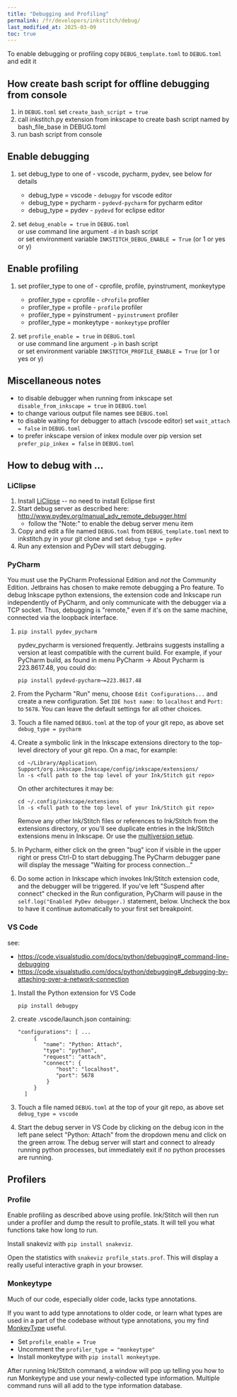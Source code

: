 ```yaml
---
title: "Debugging and Profiling"
permalink: /fr/developers/inkstitch/debug/
last_modified_at: 2025-03-09
toc: true
---
```

To enable debugging or profiling copy `DEBUG_template.toml` to `DEBUG.toml` and edit it

## How create bash script for offline debugging from console

1. in `DEBUG.toml` set `create_bash_script = true`
2. call inkstitch.py extension from inkscape to create bash script named by bash_file_base in DEBUG.toml
3. run bash script from console

## Enable debugging

1. set debug_type to one of  - vscode, pycharm, pydev, see below for details

   * debug_type = vscode    - `debugpy` for vscode editor
   * debug_type = pycharm   - `pydevd-pycharm` for pycharm editor
   * debug_type = pydev     - `pydevd` for eclipse editor

2. set `debug_enable = true` in `DEBUG.toml`<br>
   or use command line argument `-d` in bash script<br>
   or set environment variable `INKSTITCH_DEBUG_ENABLE = True` (or 1 or yes or y)

## Enable profiling

1. set profiler_type to one of - cprofile, profile, pyinstrument, monkeytype

   * profiler_type = cprofile     - `cProfile` profiler
   * profiler_type = profile      - `profile` profiler
   * profiler_type = pyinstrument - `pyinstrument` profiler
   * profiler_type = monkeytype   - `monkeytype` profiler

2. set `profile_enable = true` in `DEBUG.toml`<br>
   or use command line argument `-p` in bash script<br>
   or set environment variable `INKSTITCH_PROFILE_ENABLE = True` (or 1 or yes or y)

## Miscellaneous notes

- to disable debugger when running from inkscape set `disable_from_inkscape = true` in `DEBUG.toml`
- to change various output file names see `DEBUG.toml`
- to disable waiting for debugger to attach (vscode editor) set `wait_attach = false` in `DEBUG.toml`
- to prefer inkscape version of inkex module over pip version set `prefer_pip_inkex = false` in `DEBUG.toml`

## How to debug with ...

### LiClipse

1. Install [LiClipse](https://liclipse.com) -- no need to install Eclipse first
2. Start debug server as described here: <http://www.pydev.org/manual_adv_remote_debugger.html>
   * follow the "Note:" to enable the debug server menu item
3. Copy and edit a file named `DEBUG.toml` from `DEBUG_template.toml` next to inkstitch.py in your git clone
   and set `debug_type = pydev`
4. Run any extension and PyDev will start debugging.


### PyCharm

You must use the PyCharm Professional Edition and _not_ the Community
Edition. Jetbrains has chosen to make remote debugging a Pro feature.
To debug Inkscape python extensions, the extension code and Inkscape run
independently of PyCharm, and only communicate with the debugger via a
TCP socket. Thus, debugging is "remote," even if it's on the same machine,
connected via the loopback interface.

1. `pip install pydev_pycharm`

   pydev_pycharm is versioned frequently. Jetbrains suggests installing
   a version at least compatible with the current build. For example, if your
   PyCharm build, as found in menu PyCharm -> About Pycharm is 223.8617.48,
   you could do:

   `pip install pydevd-pycharm~=223.8617.48`

2. From the Pycharm "Run" menu, choose `Edit Configurations...` and create a new
   configuration. Set `IDE host name:` to  `localhost` and `Port:` to `5678`.
   You can leave the default settings for all other choices.

3. Touch a file named `DEBUG.toml` at the top of your git repo, as above
   set `debug_type = pycharm`

4. Create a symbolic link in the Inkscape extensions directory to the
   top-level directory of your git repo. On a mac, for example:

   ```
   cd ~/Library/Application\ Support/org.inkscape.Inkscape/config/inkscape/extensions/
   ln -s <full path to the top level of your Ink/Stitch git repo>
   ```

   On other architectures it may be:
   ```
   cd ~/.config/inkscape/extensions
   ln -s <full path to the top level of your Ink/Stitch git repo>
   ```

   Remove any other Ink/Stitch files or references to Ink/Stitch from the
   extensions directory, or you'll see duplicate entries in the Ink/Stitch
   extensions menu in Inkscape. Or use the [multiversion setup](/developers/inkstitch/multiversion/).

5. In Pycharm, either click on the green "bug" icon if visible in the upper
   right or press Ctrl-D to start debugging.The PyCharm debugger pane will
   display the message "Waiting for process connection..."

6. Do some action in Inkscape which invokes Ink/Stitch extension code, and the
   debugger will be triggered. If you've left "Suspend after connect" checked
   in the Run configuration, PyCharm will pause in the `self.log("Enabled
   PyDev debugger.)` statement, below. Uncheck the box to have it continue
   automatically to your first set breakpoint.

### VS Code

see:
* <https://code.visualstudio.com/docs/python/debugging#_command-line-debugging>
* <https://code.visualstudio.com/docs/python/debugging#_debugging-by-attaching-over-a-network-connection>

1. Install the Python extension for VS Code

   `pip install debugpy`

2. create .vscode/launch.json containing:

   ```
   "configurations": [ ...
        {
           "name": "Python: Attach",
           "type": "python",
           "request": "attach",
           "connect": {
               "host": "localhost",
               "port": 5678
            }
        }
     ]
     ```

3. Touch a file named `DEBUG.toml` at the top of your git repo, as above
   set `debug_type = vscode`

4. Start the debug server in VS Code by clicking on the debug icon in the left pane
   select "Python: Attach" from the dropdown menu and click on the green arrow.
   The debug server will start and connect to already running python processes,
   but immediately exit if no python processes are running.

## Profilers

### Profile

Enable profiling as described above using profile.
Ink/Stitch will then run under a profiler and dump the result to profile_stats.
It will tell you what functions take how long to run.

Install snakeviz with `pip install snakeviz`.

Open the statistics with `snakeviz profile_stats.prof`.
This will display a really useful interactive graph in your browser.

### Monkeytype

Much of our code, especially older code, lacks type annotations.

If you want to add type annotations to older code, or learn what types are used in a part of the codebase without type annotations, you my find [MonkeyType](https://monkeytype.readthedocs.io/en/stable/) useful.

* Set `profile_enable = True`
* Uncomment the `profiler_type = "monkeytype"`
* Install monkeytype with `pip install monkeytype`.

After running Ink/Stitch command, a window will pop up telling you how to run Monkeytype and use your newly-collected type information.
Multiple command runs will all add to the type information database.
